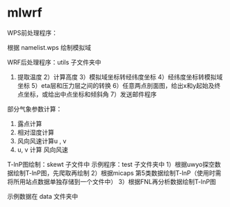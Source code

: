 
# mlwrf

WPS前处理程序：

根据 namelist.wps 绘制模拟域

WRF后处理程序：utils 子文件夹中

1) 提取温度
2）计算高度
3）模拟域坐标转经纬度坐标
4）经纬度坐标转模拟域坐标
5）eta层和压力层之间的转换
6）任意两点剖面图，给出x和y起始及终点坐标，或给出中点坐标和倾斜角
7）发送邮件程序

部分气象参数计算：
1) 露点计算
2) 相对湿度计算
3) 风向风速计算u , v
4) u, v 计算 风向风速

T-lnP图绘制：skewt 子文件中
示例程序：test 子文件夹中
1）根据uwyo探空数据绘制T-lnP图，先爬取再绘制
2）根据micaps 第5类数据绘制T-lnP（使用时需将所用站点数据单独存储到一个文件中）
3）根据FNL再分析数据绘制T-lnP图

示例数据在 data 文件夹中
